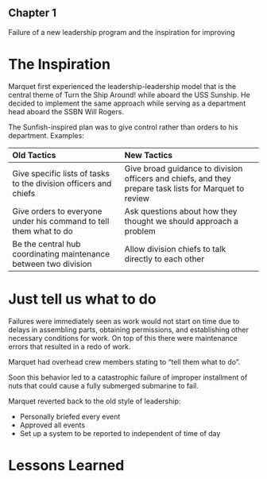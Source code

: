 ## Chapter 1

Failure of a new leadership program and the inspiration for improving

# The Inspiration

Marquet first experienced the leadership-leadership model that is the central theme of Turn the Ship Around! while aboard the USS Sunship. He decided to implement the same approach while serving as a department head aboard the SSBN Will Rogers.

The Sunfish-inspired plan was to give control rather than orders to his department. Examples:

| Old Tactics | New Tactics|
| :--- | :--- |
| Give specific lists of tasks to the division officers and chiefs | Give broad guidance to division officers and chiefs, and they prepare task lists for Marquet to review |
| Give orders to everyone under his command to tell them what to do | Ask questions about how they thought we should approach a problem |
| Be the central hub coordinating maintenance between two division | Allow division chiefs to talk directly to each other |

# Just tell us what to do

Failures were immediately seen as work would not start on time due to delays in assembling parts, obtaining permissions, and establishing other necessary conditions for work. On top of this there were maintenance errors that resulted in a redo of work.

Marquet had overhead crew members stating to “tell them what to do”.

Soon this behavior led to a catastrophic failure of improper installment of nuts that could cause a fully submerged submarine to fail.

Marquet  reverted back to the old style of leadership:
- Personally briefed every event
- Approved all events
- Set up a system to be reported to independent of time of day

# Lessons Learned

